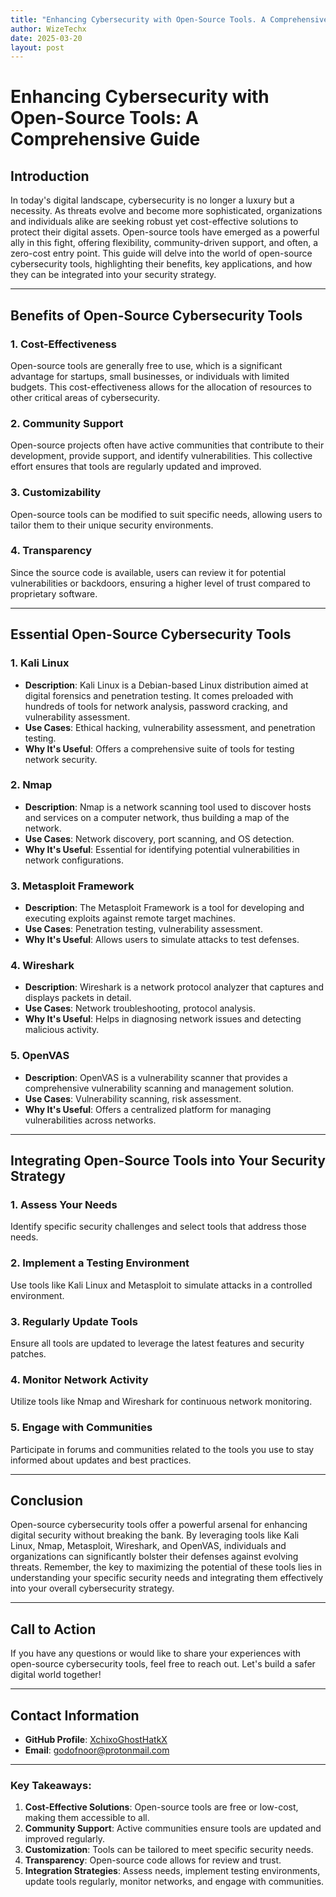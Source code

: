 ```yaml
---
title: "Enhancing Cybersecurity with Open-Source Tools. A Comprehensive Guide"
author: WizeTechx 
date: 2025-03-20
layout: post
---
```



# Enhancing Cybersecurity with Open-Source Tools: A Comprehensive Guide
## Introduction

In today's digital landscape, cybersecurity is no longer a luxury but a necessity. As threats evolve and become more sophisticated, organizations and individuals alike are seeking robust yet cost-effective solutions to protect their digital assets. Open-source tools have emerged as a powerful ally in this fight, offering flexibility, community-driven support, and often, a zero-cost entry point. This guide will delve into the world of open-source cybersecurity tools, highlighting their benefits, key applications, and how they can be integrated into your security strategy.

---

## Benefits of Open-Source Cybersecurity Tools

### 1. **Cost-Effectiveness**
Open-source tools are generally free to use, which is a significant advantage for startups, small businesses, or individuals with limited budgets. This cost-effectiveness allows for the allocation of resources to other critical areas of cybersecurity.

### 2. **Community Support**
Open-source projects often have active communities that contribute to their development, provide support, and identify vulnerabilities. This collective effort ensures that tools are regularly updated and improved.

### 3. **Customizability**
Open-source tools can be modified to suit specific needs, allowing users to tailor them to their unique security environments.

### 4. **Transparency**
Since the source code is available, users can review it for potential vulnerabilities or backdoors, ensuring a higher level of trust compared to proprietary software.

---

## Essential Open-Source Cybersecurity Tools

### 1. **Kali Linux**
   - **Description**: Kali Linux is a Debian-based Linux distribution aimed at digital forensics and penetration testing. It comes preloaded with hundreds of tools for network analysis, password cracking, and vulnerability assessment.
   - **Use Cases**: Ethical hacking, vulnerability assessment, and penetration testing.
   - **Why It's Useful**: Offers a comprehensive suite of tools for testing network security.

### 2. **Nmap**
   - **Description**: Nmap is a network scanning tool used to discover hosts and services on a computer network, thus building a map of the network.
   - **Use Cases**: Network discovery, port scanning, and OS detection.
   - **Why It's Useful**: Essential for identifying potential vulnerabilities in network configurations.

### 3. **Metasploit Framework**
   - **Description**: The Metasploit Framework is a tool for developing and executing exploits against remote target machines.
   - **Use Cases**: Penetration testing, vulnerability assessment.
   - **Why It's Useful**: Allows users to simulate attacks to test defenses.

### 4. **Wireshark**
   - **Description**: Wireshark is a network protocol analyzer that captures and displays packets in detail.
   - **Use Cases**: Network troubleshooting, protocol analysis.
   - **Why It's Useful**: Helps in diagnosing network issues and detecting malicious activity.

### 5. **OpenVAS**
   - **Description**: OpenVAS is a vulnerability scanner that provides a comprehensive vulnerability scanning and management solution.
   - **Use Cases**: Vulnerability scanning, risk assessment.
   - **Why It's Useful**: Offers a centralized platform for managing vulnerabilities across networks.

---

## Integrating Open-Source Tools into Your Security Strategy

### 1. **Assess Your Needs**
   Identify specific security challenges and select tools that address those needs.

### 2. **Implement a Testing Environment**
   Use tools like Kali Linux and Metasploit to simulate attacks in a controlled environment.

### 3. **Regularly Update Tools**
   Ensure all tools are updated to leverage the latest features and security patches.

### 4. **Monitor Network Activity**
   Utilize tools like Nmap and Wireshark for continuous network monitoring.

### 5. **Engage with Communities**
   Participate in forums and communities related to the tools you use to stay informed about updates and best practices.

---

## Conclusion

Open-source cybersecurity tools offer a powerful arsenal for enhancing digital security without breaking the bank. By leveraging tools like Kali Linux, Nmap, Metasploit, Wireshark, and OpenVAS, individuals and organizations can significantly bolster their defenses against evolving threats. Remember, the key to maximizing the potential of these tools lies in understanding your specific security needs and integrating them effectively into your overall cybersecurity strategy.

---

## Call to Action

If you have any questions or would like to share your experiences with open-source cybersecurity tools, feel free to reach out. Let's build a safer digital world together!

---

## Contact Information

- **GitHub Profile**: [XchixoGhostHatkX](https://github.com/XchixoGhostHatkX)
- **Email**: [godofnoor@protonmail.com](mailto:godofnoor@protonmail.com)

---

### Key Takeaways:
1. **Cost-Effective Solutions**: Open-source tools are free or low-cost, making them accessible to all.
2. **Community Support**: Active communities ensure tools are updated and improved regularly.
3. **Customization**: Tools can be tailored to meet specific security needs.
4. **Transparency**: Open-source code allows for review and trust.
5. **Integration Strategies**: Assess needs, implement testing environments, update tools regularly, monitor networks, and engage with communities.
